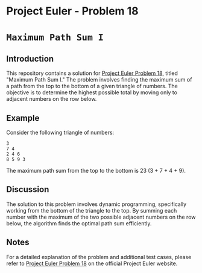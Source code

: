 # Project Euler - Problem 18

# `Maximum Path Sum I`

## Introduction
This repository contains a solution for [Project Euler Problem 18](https://projecteuler.net/problem=18), titled "Maximum Path Sum I." The problem involves finding the maximum sum of a path from the top to the bottom of a given triangle of numbers. The objective is to determine the highest possible total by moving only to adjacent numbers on the row below.

## Example
Consider the following triangle of numbers:
```
3
7 4
2 4 6
8 5 9 3
```


The maximum path sum from the top to the bottom is 23 (3 + 7 + 4 + 9).

## Discussion
The solution to this problem involves dynamic programming, specifically working from the bottom of the triangle to the top. By summing each number with the maximum of the two possible adjacent numbers on the row below, the algorithm finds the optimal path sum efficiently.

## Notes
For a detailed explanation of the problem and additional test cases, please refer to [Project Euler Problem 18](https://projecteuler.net/problem=18) on the official Project Euler website.


